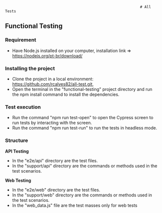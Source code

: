                                                                   # All Tests

## Functional Testing

### Requirement 
- Have Node.js installed on your computer, installation link => https://nodejs.org/pt-br/download/


### Installing the project
- Clone the project in a local environment: https://github.com/rcalves82/all-test.git,
- Open the terminal in the "functional-testing" project directory and run the npm install command to install the dependencies.

### Test execution
- Run the command "npm run test-open" to open the Cypress screen to run tests by interacting with the screen.
- Run the command "npm run test-run" to run the tests in headless mode.

### Structure

**API Testing**
- In the "e2e/api" directory are the test files.
- In the "support/api" directory are the commands or methods used in the test scenarios.

**Web Testing**
- In the "e2e/web" directory are the test files.
- In the "support/web" directory are the commands or methods used in the test scenarios.
- In the "web_data.js" file are the test masses only for web tests
